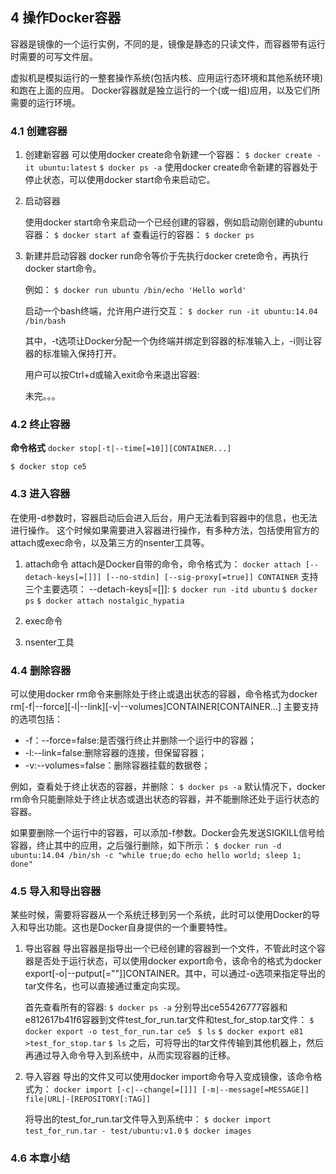 ## 4 操作Docker容器

容器是镜像的一个运行实例，不同的是，镜像是静态的只读文件，而容器带有运行时需要的可写文件层。

虚拟机是模拟运行的一整套操作系统(包括内核、应用运行态环境和其他系统环境)和跑在上面的应用。
Docker容器就是独立运行的一个(或一组)应用，以及它们所需要的运行环境。


### 4.1 创建容器
1. 创建新容器
    可以使用docker create命令新建一个容器：
    ```$ docker create -it ubuntu:latest```
    ```$ docker ps -a```
    使用docker create命令新建的容器处于停止状态，可以使用docker start命令来启动它。

2. 启动容器

    使用docker start命令来启动一个已经创建的容器，例如启动刚创建的ubuntu容器：
    ```$ docker start af```
    查看运行的容器：
    ```$ docker ps```

3. 新建并启动容器
    docker run命令等价于先执行docker crete命令，再执行docker start命令。

    例如：
    ```$ docker run ubuntu /bin/echo 'Hello world' ```

    启动一个bash终端，允许用户进行交互：
    ```$ docker run -it ubuntu:14.04 /bin/bash```

    其中，-t选项让Docker分配一个伪终端并绑定到容器的标准输入上，-i则让容器的标准输入保持打开。

    用户可以按Ctrl+d或输入exit命令来退出容器:

    未完。。。

### 4.2 终止容器

**命令格式**
```docker stop[-t|--time[=10]][CONTAINER...]```

```$ docker stop ce5```

### 4.3 进入容器
在使用-d参数时，容器启动后会进入后台，用户无法看到容器中的信息，也无法进行操作。
这个时候如果需要进入容器进行操作，有多种方法，包括使用官方的attach或exec命令，以及第三方的nsenter工具等。
1. attach命令
   attach是Docker自带的命令，命令格式为：
   ```docker attach [--detach-keys[=[]]] [--no-stdin] [--sig-proxy[=true]] CONTAINER```
   支持三个主要选项：
   --detach-keys[=[]]:
    ```$ docker run -itd ubuntu```
    ```$ docker ps```
    ```$ docker attach nostalgic_hypatia```


2. exec命令
3. nsenter工具







### 4.4 删除容器
可以使用docker rm命令来删除处于终止或退出状态的容器，命令格式为docker rm[-f|--force][-l|--link][-v|--volumes]CONTAINER[CONTAINER...]
主要支持的选项包括：
- \-f：--force=false:是否强行终止并删除一个运行中的容器；
- \-l:--link=false:删除容器的连接，但保留容器；
- \-v:--volumes=false：删除容器挂载的数据卷；

例如，查看处于终止状态的容器，并删除：
```$ docker ps -a```
默认情况下，docker rm命令只能删除处于终止状态或退出状态的容器，并不能删除还处于运行状态的容器。

如果要删除一个运行中的容器，可以添加-f参数。Docker会先发送SIGKILL信号给容器，终止其中的应用，之后强行删除，如下所示：
```$ docker run -d ubuntu:14.04 /bin/sh -c "while true;do echo hello world; sleep 1; done" ```

### 4.5 导入和导出容器
某些时候，需要将容器从一个系统迁移到另一个系统，此时可以使用Docker的导入和导出功能。这也是Docker自身提供的一个重要特性。
1. 导出容器
   导出容器是指导出一个已经创建的容器到一个文件，不管此时这个容器是否处于运行状态，可以使用docker export命令，该命令的格式为docker export[-o|--putput[=""]]CONTAINER。其中，可以通过-o选项来指定导出的tar文件名，也可以直接通过重定向实现。

   首先查看所有的容器:
   ```$ docker ps -a```
   分别导出ce55426777容器和e812617b41f6容器到文件test_for_run.tar文件和test_for_stop.tar文件：
   ```$ docker export -o test_for_run.tar ce5 ```
   ```$ ls```
   ```$ docker export e81 >test_for_stop.tar```
   ```$ ls```
   之后，可将导出的tar文件传输到其他机器上，然后再通过导入命令导入到系统中，从而实现容器的迁移。
2. 导入容器
   导出的文件又可以使用docker import命令导入变成镜像，该命令格式为：
   ```docker import [-c|--change[=[]]] [-m|--message[=MESSAGE]] file|URL|-[REPOSITORY[:TAG]]```

   将导出的test_for_run.tar文件导入到系统中：
   ```$ docker import test_for_run.tar - test/ubuntu:v1.0```
   ```$ docker images```

### 4.6 本章小结
